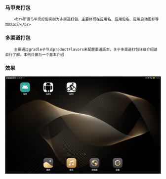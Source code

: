 ### 马甲壳打包
        <br>所谓马甲壳打包实则为多渠道打包，主要体现在应用名、应用包名、应用启动图标等加以区分</br>

### 多渠道打包
        主要通过gradle子节点productFlavors来配置渠道版本，关于多渠道打包详细介绍请自行了解，本例只做为一个基本介绍

### 效果
![](https://github.com/Wzhixiang/MaJiaKe/blob/master/device-2018-07-03-153156.png)